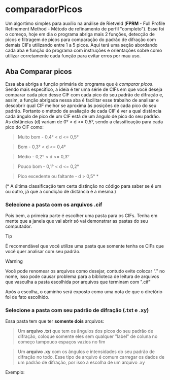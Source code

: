 # comparadorPicos
Um algortimo simples para auxílio na análise de Rietveld (**FPRM** - Full Profile Refinement Method - Método de refinamento de perfil "completo").
Esse foi o começo, hoje em dia o programa abriga mais 2 funções, detecção de picos e filtragem de picos para comparação do padrão de difração com demais CIFs utilizando entre 1 a 5 picos. Aqui terá uma seção abordando cada aba e função do programa com instruções e orientações sobre como utilizar corretamente cada função para evitar erros por mau uso.
## Aba Comparar picos
Essa aba abriga a função primária do programa que é *comparar picos*. Sendo mais específico, a ideia é ter uma série de CIFs em que você deseja comparar cada pico desse CIF com cada pico do seu padrão de difração e, assim, a função abrigada nessa aba é facilitar esse trabalho de analisar e descobrir qual CIF melhor se aproxima às posições de cada pico do seu padrão. Portanto o método de avaliação de cada CIF é ver a qual distância cada ângulo de pico de um CIF está de um ângulo de pico do seu padrão. As distâncias (d) variam de 0° < d <= 0,5°, sendo a classificação para cada pico do CIF como:

> Muito bom - 0,4° < d <= 0,5°

> Bom - 0,3° < d <= 0,4°

> Médio - 0,2° < d <= 0,3°

> Pouco bom - 0,1° < d <= 0,2°

> Pico excedente ou faltante - d > 0,5° *

(* A última classificação tem certa distinção no código para saber se é um ou outro, já que a condição de distância é a mesma.)
### Selecione a pasta com os arquivos .cif
Pois bem, a primeira parte é escolher uma pasta para os CIFs. Tenha em mente que a janela que vai abrir só vai demonstrar as pastas do seu computador. 

> [!TIP]
> É recomendável que você utilize uma pasta que somente tenha os CIFs que você quer analisar com seu padrão.

> [!WARNING]
> Você pode renomear os arquivos como desejar, contudo evite colocar "." no nome, isso pode causar problema para a biblioteca de leitura de arquivos que vasculha a pasta escolhida por arquivos que terminam com ".cif"

Após a escolha, o caminho será exposto como uma nota de que o diretório foi de fato escolhido.
### Selecione a pasta com seu padrão de difração (.txt e .xy)
Essa pasta tem que ter **somente dois** arquivos:

> Um **arquivo .txt** que tem os ângulos dos picos do seu padrão de difração, coloque somente eles sem qualquer "label" de coluna no começo tampouco espaços vazios no fim

> Um **arquivo .xy** com os ângulos e intensidades do seu padrão de difração no todo. Esse tipo de arquivo é comum carregar os dados de um padrão de difração, por isso a escolha de um arquivo .xy

Exemplo:



